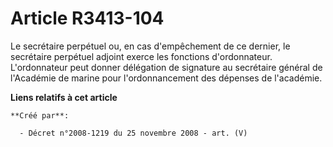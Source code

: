 # Article R3413-104

Le secrétaire perpétuel ou, en cas d'empêchement de ce dernier, le secrétaire perpétuel adjoint exerce les fonctions
d'ordonnateur. L'ordonnateur peut donner délégation de signature au secrétaire général de l'Académie de marine pour
l'ordonnancement des dépenses de l'académie.

**Liens relatifs à cet article**

	**Créé par**:

	  - Décret n°2008-1219 du 25 novembre 2008 - art. (V)
